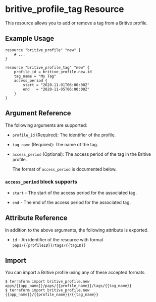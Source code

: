 # britive_profile_tag Resource

This resource allows you to add or remove a tag from a Britive profile.

## Example Usage

```hcl
resource "britive_profile" "new" {
    # ...
}

resource "britive_profile_tag" "new" {
    profile_id = britive_profile.new.id
    tag_name = "My Tag"
    access_period {
        start = "2020-11-01T06:00:00Z"
        end   = "2020-11-05T06:00:00Z"
    }
}
```

## Argument Reference

The following arguments are supported:

* `profile_id` (Required): The identifier of the profile.

* `tag_name` (Required): The name of the tag.

* `access_period` (Optional): The access period of the tag in the Britive profile.

  The format of `access_period` is documented below.

### `access_period` block supports

* `start` - The start of the access period for the associated tag.

* `end` - The end of the access period for the associated tag.

## Attribute Reference

In addition to the above arguments, the following attribute is exported.

* `id` - An identifier of the resource with format `paps/{{profileID}}/tags/{{tagID}}`

## Import

You can import a Britive profile using any of these accepted formats:

```SH
$ terraform import britive_profile.new apps/{{app_name}}/paps/{{profile_name}}/tags/{{tag_name}}
$ terraform import britive_profile.new {{app_name}}/{{profile_name}}/{{tag_name}}
```